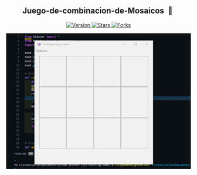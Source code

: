 <h2 align="center">Juego-de-combinacion-de-Mosaicos &nbsp;🎲&nbsp;</h2>

<p align="center">
  
  <a href="https://github.com/BrianMarquez3/Juego-de-combinacion-de-Mosaicos/tags">
    <img src="https://img.shields.io/github/tag/BrianMarquez3/Juego-de-combinacion-de-Mosaicos.svg?label=version&style=flat" alt="Version">
  </a>
  <a href="https://github.com/BrianMarquez3/Juego-de-combinacion-de-Mosaicos/stargazers">
    <img src="https://img.shields.io/github/stars/BrianMarquez3/Juego-de-combinacion-de-Mosaicos.svg?style=flat" alt="Stars">
  </a>
  <a href="https://github.com/BrianMarquez3/Juego-de-combinacion-de-Mosaicos/network">
    <img src="https://img.shields.io/github/forks/BrianMarquez3/Juego-de-combinacion-de-Mosaicos.svg?style=flat" alt="Forks">
  </a> 
</p>
  
<div align="center"><img src="./images/GIF.gif"></div>
